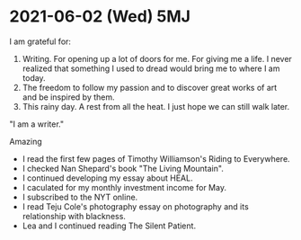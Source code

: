 # 2021-06-02 (Wed) 5MJ

I am grateful for:

1. Writing. For opening up a lot of doors for me. For giving me a life. I never realized that something I used to dread would bring me to where I am today.
2. The freedom to follow my passion and to discover great works of art and be inspired by them.
3. This rainy day. A rest from all the heat. I just hope we can still walk later.

"I am a writer."

Amazing

- I read the first few pages of Timothy Williamson's Riding to Everywhere.
- I checked Nan Shepard's book "The Living Mountain".
- I continued developing my essay about HEAL.
- I caculated for my monthly investment income for May.
- I subscribed to the NYT online.
- I read Teju Cole's photography essay on photography and its relationship with blackness.
- Lea and I continued reading The Silent Patient.

